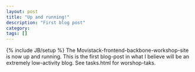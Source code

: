 ```yaml
---
layout: post
title: "Up and running!"
description: "First blog post"
category: 
tags: []
---
```

{% include JB/setup %}
The Movistack-frontend-backbone-workshop-site is now up and running. This is the first blog-post in what I believe will be an extremely low-activity blog. See tasks.html for worshop-taks.
